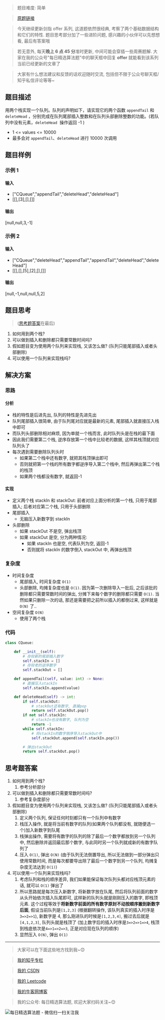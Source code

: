 > 题目难度: 简单

> [原题链接](https://leetcode-cn.com/problems/yong-liang-ge-zhan-shi-xian-dui-lie-lcof/)

> 今天继续更新剑指 offer 系列, 这道题依然很经典, 考察了两个基础数据结构和它们的特性. 题目思考部分加了一些进阶问题, 感兴趣的小伙伴可以先想想看, 最后有答案哦

> 若无意外, 每天**晚上 6 点 45 分**准时更新, 中间可能会穿插一些周赛题解. 大家在我的公众号"每日精选算法题"中的聊天框中回复 **offer** 就能看到该系列当前已经更新的文章了

> 大家有什么想法建议和反馈的话欢迎随时交流, 包括但不限于公众号聊天框/知乎私信评论等等~

## 题目描述

用两个栈实现一个队列。队列的声明如下，请实现它的两个函数 `appendTail` 和 `deleteHead` ，分别完成在队列尾部插入整数和在队列头部删除整数的功能。(若队列中没有元素，`deleteHead`  操作返回 -1 )

- 1 <= values <= 10000
- 最多会对 `appendTail`、`deleteHead` 进行 10000 次调用

## 题目样例

### 示例 1

#### 输入

- ["CQueue","appendTail","deleteHead","deleteHead"]
- [[],[3],[],[]]

#### 输出

[null,null,3,-1]

### 示例 2

#### 输入

- ["CQueue","deleteHead","appendTail","appendTail","deleteHead","deleteHead"]
- [[],[],[5],[2],[],[]]

#### 输出

[null,-1,null,null,5,2]

## 题目思考

> ([思考题答案](#思考题答案)在最后)

1. 如何用到两个栈?
2. 可以做到插入和删除都只需要常数时间吗?
3. 假如题目变为使用两个队列来实现栈, 又该怎么做? (队列只能尾部插入或者头部删除)
4. 可以使用一个队列来实现栈吗?

## 解决方案

### 思路

#### 分析

- 栈的特性是后进先出, 队列的特性是先进先出
- 队列尾部插入很简单, 由于队列尾对应就是最新的元素, 尾部插入就直接压入栈中即可
- 而队列头部删除相对麻烦, 因为单就一个栈而言, 此时队列头是在栈的最下面
- 因此我们需要第二个栈, 逆序存放第一个栈中比较老的数据, 这样其栈顶就对应队列头了
- 每次遇到需要删除队列头时
  - 如果第二个栈中还有数字, 就把其栈顶弹出即可
  - 否则就把第一个栈的所有数字都逆序导入第二个栈中, 然后再弹出第二个栈的栈顶
  - 如果两个栈都没有数字, 就返回-1

#### 实现

- 定义两个栈 stackIn 和 stackOut: 前者对应上面分析的第一个栈, 只用于尾部插入; 后者对应第二个栈, 只用于头部删除
- 尾部插入
  - 无脑压入新数字到 stackIn
- 头部删除
  - 如果 stackOut 不是空, 弹出栈顶
  - 如果 stackOut 是空, 分为两种情况:
    - 如果 stackIn 也是空, 代表队列为空, 返回-1
    - 否则就将 stackIn 的数字倒入 stackOut 中, 再弹出栈顶

### 复杂度

- 时间复杂度
  - 尾部插入, 时间复杂度 `O(1)`
  - 头部删除, 均摊复杂度也是 `O(1)`. 因为第一次删除导入一批后, 之后该批的删除都只需要常数时间的弹出, 分摊下来每个数字的删除都只需要 `O(1)`. 当然如果只删除一次的话, 那还是需要把之前所以插入的都倒过来, 这样就是 `O(N)` 了..
- 空间复杂度 `O(N)`
  - 使用了两个栈

### 代码

```python
class CQueue:

    def __init__(self):
        # 存较新的尾部插入数字
        self.stackIn = []
        # 存较老的逆序数字
        self.stackOut = []

    def appendTail(self, value: int) -> None:
        # 直接压入stackIn
        self.stackIn.append(value)

    def deleteHead(self) -> int:
        if self.stackOut:
            # stackOut还有数字, 直接pop
            return self.stackOut.pop()
        if not self.stackIn:
            # stackIn也没有数字, 队列为空
            return -1
        while self.stackIn:
            # 将stackIn的数字倒序导入stackOut中
            self.stackOut.append(self.stackIn.pop())

        # 弹出stackOut
        return self.stackOut.pop()
```

## 思考题答案

1. 如何用到两个栈?
   1. 参考分析部分
2. 可以做到插入和删除都只需要常数时间吗?
   1. 参考复杂度部分
3. 假如题目变为使用两个队列来实现栈, 又该怎么做? (队列只能尾部插入或者头部删除)
   1. 定义两个队列, 保证任何时刻都只有一个队列中有数字
   2. 栈压入操作, 就是将当前有数字的队列(如果两个队列都没有, 就随便选一个)加入新数字到队尾
   3. 栈弹出操作, 需要将有数字的队列的除了最后一个数字都放到另一个队列中, 然后删除并返回最后那个数字, 与此同时另一个队列就成新的有数字队列了
   4. 压入 `O(1)`, 弹出 `O(N)` (由于队列无法倒置导出, 所以无法做到一部分弹出只使用常数时间, 而是每次都要导出除了最后一个数字到另一个队列, 均摊复杂度无法达到 `O(1)`)
4. 可以使用一个队列来实现栈吗?
   1. 考虑队列和栈的顺序差异, 我们如果能保证每次队列头都对应栈顶元素的话, 就可以 `O(1)` 弹出了
   2. 所以思路就是每次压入新数字, 将新数字放在队尾, 然后将队列前面的数字从头开始依次插入队尾即可, 这样新的队列头就是刚刚压入的数字, 即栈顶元素. 这个过程等效于**将新数字前面的所有数字原封不动按顺序搬到新数字后面**, 假设当前队列是`[1,2,3]` (根据翻转操作, 该队列真实的插入时序是 `3=>2=>1`), 新数字是 4, 那么刚进队的时候是`[1,2,3,4]`, 搬过去后就是`[4,1,2,3]`, 队列头就是栈顶了 (加上数字后的插入时序是`3=>2=>1=>4`, 栈顶到栈底依次是`4=>1=>2=>3`, 正是对应现在队列的顺序)
   3. 显然压入 `O(N)`, 弹出 `O(1)`

---

> 大家可以在下面这些地方找到我~😊

> [我的知乎专栏](https://zhuanlan.zhihu.com/c_1242508721932464128)

> [我的 CSDN](https://me.csdn.net/zjulyx1993)

> [我的 Leetcode](https://leetcode-cn.com/u/suibianfahui/)

> [我的牛客网博客](https://blog.nowcoder.net/zjulyx)

> 我的公众号: 每日精选算法题, 欢迎大家扫码关注~😊

![每日精选算法题 - 微信扫一扫关注我](https://mmbiz.qpic.cn/mmbiz_jpg/1KjZicMlYPMgZWmoL4eYcs6UcfmvsetDWME2YJyaCp9oT9z3U573FWENBNhyOByxYI0epew6O37hiaOhdh90QeJg/640?wx_fmt=jpeg&tp=webp&wxfrom=5&wx_lazy=1&wx_co=1)
